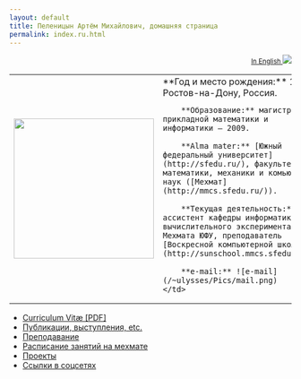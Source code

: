 ```yaml
---
layout: default
title: Пеленицын Артём Михайлович, домашняя страница
permalink: index.ru.html
---
```

<div align="right">
	<small>
		<a href="{{ site.baseurl }}index.en.html">
			In English <img src="/~ulysses/Pics/en.png" />
		</a>
	</small>
</div>

<table>
	<tr>
	<td>
		<img src="/~ulysses/Pics/Brazil-2014.jpg" height="250" valign border="0" />
	</td>
	<td valign="top">
		**Год и место рождения:** 1986, Ростов-на-Дону, Россия.

		**Образование:** магистр прикладной математики и информатики — 2009.

		**Alma mater:** [Южный федеральный университет](http://sfedu.ru/), факультет математики, механики и комьютерных наук ([Мехмат](http://mmcs.sfedu.ru/)).

		**Текущая деятельность:** ассистент кафедры информатики и вычислительного эксперимента Мехмата ЮФУ, преподаватель [Воскресной компьютерной школы](http://sunschool.mmcs.sfedu.ru/).

		**e-mail:** ![e-mail](/~ulysses/Pics/mail.png)
	</td>
</table>

* [Curriculum Vitæ \[PDF\]](/~ulysses/cv.pdf)
* [Публикации, выступления, etc.](/~ulysses/papers.html)
* [Преподавание](/~ulysses/teaching)
* [Расписание занятий на мехмате](/~ulysses/timetable.html)
* [Проекты](/~ulysses/projects)
* [Ссылки в соцсетях](/~ulysses/links.html)
